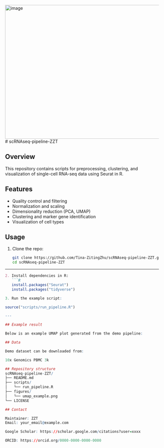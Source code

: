 <img width="1174" height="438" alt="image" src="https://github.com/user-attachments/assets/e344eece-ba6a-47de-84e2-cd87fdb1a1e7" /># scRNAseq-pipeline-ZZT

## Overview
This repository contains scripts for preprocessing, clustering, and visualization of single-cell RNA-seq data using Seurat in R.

## Features
- Quality control and filtering
- Normalization and scaling
- Dimensionality reduction (PCA, UMAP)
- Clustering and marker gene identification
- Visualization of cell types

## Usage
1. Clone the repo:
   ```bash
   git clone https://github.com/Tina-ZitingZhu/scRNAseq-pipeline-ZZT.git
   cd scRNAseq-pipeline-ZZT

---

```markdown
2. Install dependencies in R:
   ```R
   install.packages("Seurat")
   install.packages("tidyverse")

3. Run the example script:

source("scripts/run_pipeline.R")

---

## Example result

Below is an example UMAP plot generated from the demo pipeline:

## Data

Demo dataset can be downloaded from:

10x Genomics PBMC 3k

## Repository structure
scRNAseq-pipeline-ZZT/
├── README.md
├── scripts/
│   └── run_pipeline.R
├── figures/
│   └── umap_example.png
└── LICENSE

## Contact

Maintainer: ZZT
Email: your_email@example.com

Google Scholar: https://scholar.google.com/citations?user=xxxx

ORCID: https://orcid.org/0000-0000-0000-0000
